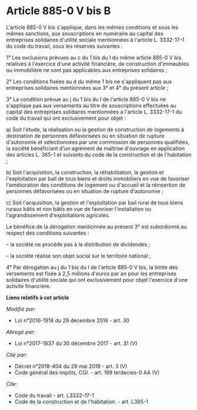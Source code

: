 # Article 885-0 V bis B

L'article 885-0 V bis s'applique, dans les mêmes conditions et sous les mêmes sanctions, aux souscriptions en numéraire au
capital des entreprises solidaires d'utilité sociale mentionnées à l'article L. 3332-17-1 du code du travail, sous les
réserves suivantes :

1° Les exclusions prévues au c du 1 bis du I du même article 885-0 V bis relatives à l'exercice d'une activité financière, de
construction d'immeubles ou immobilière ne sont pas applicables aux entreprises solidaires ;

2° Les conditions fixées au d du même 1 bis ne s'appliquent pas aux entreprises solidaires mentionnées aux 3° et 4° du
présent article ;

3° La condition prévue au j du 1 bis du I de l'article 885-0 V bis ne s'applique pas aux versements au titre de souscriptions
effectuées au capital des entreprises solidaires mentionnées à l'article L. 3332-17-1 du code du travail qui ont
exclusivement pour objet :

a) Soit l'étude, la réalisation ou la gestion de construction de logements à destination de personnes défavorisées ou en
situation de rupture d'autonomie et sélectionnées par une commission de personnes qualifiées, la société bénéficiant d'un
agrément de maîtrise d'ouvrage en application des articles L. 365-1 et suivants du code de la construction et de
l'habitation ;

b) Soit l'acquisition, la construction, la réhabilitation, la gestion et l'exploitation par bail de tous biens et droits
immobiliers en vue de favoriser l'amélioration des conditions de logement ou d'accueil et la réinsertion de personnes
défavorisées ou en situation de rupture d'autonomie ;

c) Soit l'acquisition, la gestion et l'exploitation par bail rural de tous biens ruraux bâtis et non bâtis en vue de
favoriser l'installation ou l'agrandissement d'exploitations agricoles.

Le bénéfice de la dérogation mentionnée au présent 3° est subordonné au respect des conditions suivantes :

– la société ne procède pas à la distribution de dividendes ;

– la société réalise son objet social sur le territoire national ;

4° Par dérogation au j du 1 bis du I de l'article 885-0 V bis, la limite des versements est fixée à 2,5 millions d'euros par
an pour les entreprises solidaires d'utilité sociale qui ont exclusivement pour objet l'exercice d'une activité financière.

**Liens relatifs à cet article**

_Modifié par_:

  - Loi n°2016-1918 du 29 décembre 2016 - art. 30

_Abrogé par_:

  - Loi n°2017-1837 du 30 décembre 2017 - art. 31 (V)

_Cité par_:

  - Décret n°2018-404 du 29 mai 2018 - art. 3 (V)
  - Code général des impôts, CGI. - art. 199 terdecies-0 AA (V)

_Cite_:

  - Code du travail - art. L3332-17-1
  - Code de la construction et de l'habitation. - art. L365-1
